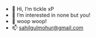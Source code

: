- 👋 Hi, I’m tickle xP
- 👀 I’m interested in none but you! 
- 🌱 woop woop! 
- 📫 sahilgulmohur@gmail.com

<!---
TickleMeElmoo/TickleMeElmoo is a ✨ special ✨ repository because its `README.md` (this file) appears on your GitHub profile.
You can click the Preview link to take a look at your changes.
--->
